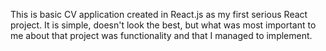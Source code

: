 This is basic CV application created in React.js as my first serious React project. It is simple, doesn't look the best, but what was most important to me about that
project was functionality and that I managed to implement.
